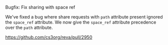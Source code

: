 Bugfix: Fix sharing with space ref

We've fixed a bug where share requests with `path` attribute present ignored the `space_ref` attribute. We now give the `space_ref` attribute precedence over the `path` attribute.

https://github.com/cs3org/reva/pull/2950
